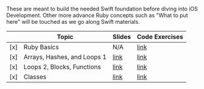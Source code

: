 These are meant to build the needed Swift foundation before diving into iOS Development. Other more advance Ruby concepts such as "What to put here" will be touched as we go along Swift materials.

|     | Topic                       | Slides                        | Code Exercises                                    |
|-----|-----------------------------|-------------------------------|---------------------------------------------------|
| [x] | Ruby Basics                 | N/A                           | [link](ruby_fundamentals/ruby_basics)             |
| [x] | Arrays, Hashes, and Loops 1 | [link](http://bit.ly/2o8UfDw) | [link](ruby_fundamentals/arrays_hashes_loops1)    |
| [x] | Loops 2, Blocks, Functions  | [link](https://goo.gl/f1gdW1) | [link](ruby_fundamentals/loops2_blocks_functions) |
| [x] | Classes                     | [link](https://goo.gl/oEwGRb) | [link](ruby_fundamentals/classes)                 |

